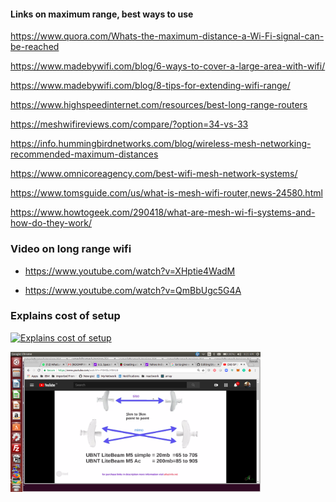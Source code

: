 #### Links on maximum range, best ways to use

https://www.quora.com/Whats-the-maximum-distance-a-Wi-Fi-signal-can-be-reached

https://www.madebywifi.com/blog/6-ways-to-cover-a-large-area-with-wifi/

https://www.madebywifi.com/blog/8-tips-for-extending-wifi-range/

https://www.highspeedinternet.com/resources/best-long-range-routers

https://meshwifireviews.com/compare/?option=34-vs-33

https://info.hummingbirdnetworks.com/blog/wireless-mesh-networking-recommended-maximum-distances

https://www.omnicoreagency.com/best-wifi-mesh-network-systems/

https://www.tomsguide.com/us/what-is-mesh-wifi-router,news-24580.html

https://www.howtogeek.com/290418/what-are-mesh-wi-fi-systems-and-how-do-they-work/

### Video on long range wifi

- https://www.youtube.com/watch?v=XHptie4WadM

- https://www.youtube.com/watch?v=QmBbUgc5G4A

### Explains cost of setup

[![Explains cost of setup ](https://img.youtube.com/vi/P0MSbJYRHU8/0.jpg)](https://www.youtube.com/watch?v=P0MSbJYRHU8 "Explains cost ")

<img src="images/one.png" alt="Cost text" width="400">





